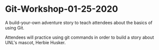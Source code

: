 # Git-Workshop-01-25-2020
A build-your-own adventure story to teach attendees about the basics of using Git.

Attendees will practice using git commands in order to build a story about UNL's mascot, Herbie Husker.
